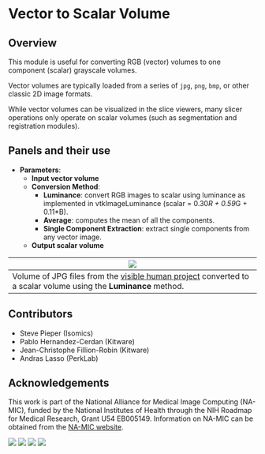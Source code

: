 # Vector to Scalar Volume

## Overview

This module is useful for converting RGB (vector) volumes to one component (scalar) grayscale volumes.

Vector volumes are typically loaded from a series of `jpg`, `png`, `bmp`, or other classic 2D image formats.

While vector volumes can be visualized in the slice viewers, many slicer operations only operate on scalar volumes (such as segmentation and registration modules).

## Panels and their use

- **Parameters**:
  - **Input vector volume**
  - **Conversion Method**:
    - **Luminance**: convert RGB images to scalar using luminance as implemented in vtkImageLuminance (scalar = 0.30*R + 0.59*G + 0.11*B).
    - **Average**: computes the mean of all the components.
    - **Single Component Extraction**: extract single components from any vector image.
  - **Output scalar volume**


| ![](https://github.com/Slicer/Slicer/releases/download/docs-resources/module_vectortoscalarvolume_visiblehuman_luminance_2012_08_18.png) |
|--|
| Volume of JPG files from the [visible human project](https://www.nlm.nih.gov/research/visible/visible_human.html) converted to a scalar volume using the **Luminance** method. |

## Contributors

- Steve Pieper (Isomics)
- Pablo Hernandez-Cerdan (Kitware)
- Jean-Christophe Fillion-Robin (Kitware)
- Andras Lasso (PerkLab)

## Acknowledgements

This work is part of the National Alliance for Medical Image Computing (NA-MIC), funded by the National Institutes of Health through the NIH Roadmap for Medical Research, Grant U54 EB005149. Information on NA-MIC can be obtained from the [NA-MIC website](https://www.na-mic.org/).

![](https://github.com/Slicer/Slicer/releases/download/docs-resources/logo_namic.png)
![](https://github.com/Slicer/Slicer/releases/download/docs-resources/logo_isomics.png)
![](https://github.com/Slicer/Slicer/releases/download/docs-resources/logo_kitware.png)
![](https://github.com/Slicer/Slicer/releases/download/docs-resources/logo_perklab.png)
